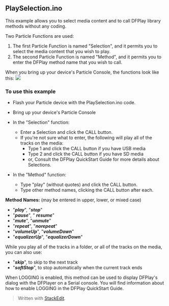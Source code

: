 ## PlaySelection.ino

This example allows you to select media content and to call DFPlay library methods without any coding. 

Two Particle Functions are used:
1. The first Particle Function is named "Selection", and it permits you to select the media content that you wish to play.
2. The second Particle Function is named "Method", and it permits you to enter the DFPlay method name that you wish to call. 

When you bring up your device's Particle Console, the functions look like this:
**![](https://lh3.googleusercontent.com/0Gls6G3F1G4DW30lso9ujectEat7KesjveMFdjGr5D7qpZcT2lfeTZRZMc2Ux3VghcY_4MICUCccMsivwwdWSVT6WqFuvn6VBBCoCy8EL_M8CT6j1OnaZ2gNKcDPob68Oydo5HTV)**

### To use this example
* Flash your Particle device with the PlaySelection.ino code.
* Bring up your device's Particle Console
* In the "Selection" function:
	* Enter a Selection and click the CALL button.
	* If you're not sure what to enter, the following will play all of the tracks on the media:
		* Type 1 and click the CALL button if you have USB media
		* Type 2 and click the CALL button if you have SD media
		* or, Consult the DFPlay QuickStart Guide for more details about Selections. 
		
* In the "Method" function:
	* Type "play" (without quotes) and click the CALL button.
	* Type other method names, clicking the CALL button after each.

**Method Names:** (may be entered in upper, lower, or mixed case)
* "***play***",  "***stop***"
* "***pause***", " ***resume***"
* "***mute***", "***unmute***"
* "***repeat***", "***norepeat***"
* "***volumeUp***", "***volumeDown***"
* "***equalizerUp***", "***equalizerDown***"

While you play all of the tracks in a folder, or all of the tracks on the media, you can also use:
* "***skip***", to skip to the next track
* "***softStop***", to stop automatically when the current track ends

When LOGGING is enabled, this method can be used to display DFPlay's dialog with the DFPlayer on a Serial console. You will find information about how to enable  LOGGING in the DFPlay QuickStart Guide.


> Written with [StackEdit](https://stackedit.io/).